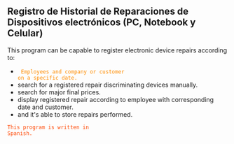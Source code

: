 ## Registro de Historial de Reparaciones de Dispositivos electrónicos (PC, Notebook y Celular) ##

This program can be capable to register electronic device repairs according to:

- <code style="color: darkorange"> Employees and company or customer on a specific date.</code>
- search for a registered repair discriminating devices manually.
- search for major final prices.
- display registered repair according to employee with corresponding date and customer.
- and it's able to store repairs performed.
</code>

<code style="color: orangered">This program is written in Spanish.</color>
